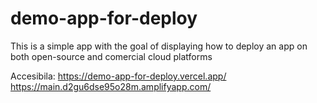 # demo-app-for-deploy
This is a simple app with the goal of displaying how to deploy an app on both open-source and comercial cloud platforms

Accesibila:
https://demo-app-for-deploy.vercel.app/
https://main.d2gu6dse95o28m.amplifyapp.com/
